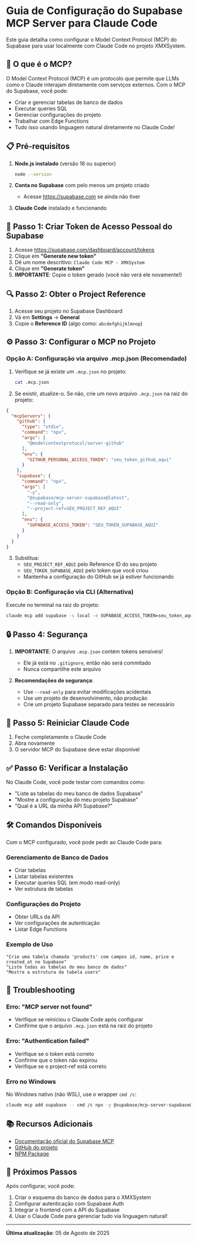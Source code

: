 # Guia de Configuração do Supabase MCP Server para Claude Code

Este guia detalha como configurar o Model Context Protocol (MCP) do Supabase para usar localmente com Claude Code no projeto XMXSystem.

## 🎯 O que é o MCP?

O Model Context Protocol (MCP) é um protocolo que permite que LLMs como o Claude interajam diretamente com serviços externos. Com o MCP do Supabase, você pode:

- Criar e gerenciar tabelas de banco de dados
- Executar queries SQL
- Gerenciar configurações do projeto
- Trabalhar com Edge Functions
- Tudo isso usando linguagem natural diretamente no Claude Code!

## 📋 Pré-requisitos

1. **Node.js instalado** (versão 18 ou superior)
   ```bash
   node --version
   ```

2. **Conta no Supabase** com pelo menos um projeto criado
   - Acesse https://supabase.com se ainda não tiver

3. **Claude Code** instalado e funcionando

## 🔑 Passo 1: Criar Token de Acesso Pessoal do Supabase

1. Acesse https://supabase.com/dashboard/account/tokens
2. Clique em **"Generate new token"**
3. Dê um nome descritivo: `Claude Code MCP - XMXSystem`
4. Clique em **"Generate token"**
5. **IMPORTANTE**: Copie o token gerado (você não verá ele novamente!)

## 🔍 Passo 2: Obter o Project Reference

1. Acesse seu projeto no Supabase Dashboard
2. Vá em **Settings** → **General**
3. Copie o **Reference ID** (algo como: `abcdefghijklmnop`)

## ⚙️ Passo 3: Configurar o MCP no Projeto

### Opção A: Configuração via arquivo .mcp.json (Recomendado)

1. Verifique se já existe um `.mcp.json` no projeto:
   ```bash
   cat .mcp.json
   ```

2. Se existir, atualize-o. Se não, crie um novo arquivo `.mcp.json` na raiz do projeto:

```json
{
  "mcpServers": {
    "github": {
      "type": "stdio",
      "command": "npx",
      "args": [
        "@modelcontextprotocol/server-github"
      ],
      "env": {
        "GITHUB_PERSONAL_ACCESS_TOKEN": "seu_token_github_aqui"
      }
    },
    "supabase": {
      "command": "npx",
      "args": [
        "-y",
        "@supabase/mcp-server-supabase@latest",
        "--read-only",
        "--project-ref=SEU_PROJECT_REF_AQUI"
      ],
      "env": {
        "SUPABASE_ACCESS_TOKEN": "SEU_TOKEN_SUPABASE_AQUI"
      }
    }
  }
}
```

3. Substitua:
   - `SEU_PROJECT_REF_AQUI` pelo Reference ID do seu projeto
   - `SEU_TOKEN_SUPABASE_AQUI` pelo token que você criou
   - Mantenha a configuração do GitHub se já estiver funcionando

### Opção B: Configuração via CLI (Alternativa)

Execute no terminal na raiz do projeto:

```bash
claude mcp add supabase -s local -e SUPABASE_ACCESS_TOKEN=seu_token_aqui -- npx -y @supabase/mcp-server-supabase@latest --read-only --project-ref=seu_project_ref_aqui
```

## 🔒 Passo 4: Segurança

1. **IMPORTANTE**: O arquivo `.mcp.json` contém tokens sensíveis!
   - Ele já está no `.gitignore`, então não será commitado
   - Nunca compartilhe este arquivo

2. **Recomendações de segurança**:
   - Use `--read-only` para evitar modificações acidentais
   - Use um projeto de desenvolvimento, não produção
   - Crie um projeto Supabase separado para testes se necessário

## 🚀 Passo 5: Reiniciar Claude Code

1. Feche completamente o Claude Code
2. Abra novamente
3. O servidor MCP do Supabase deve estar disponível

## ✅ Passo 6: Verificar a Instalação

No Claude Code, você pode testar com comandos como:

- "Liste as tabelas do meu banco de dados Supabase"
- "Mostre a configuração do meu projeto Supabase"
- "Qual é a URL da minha API Supabase?"

## 🛠️ Comandos Disponíveis

Com o MCP configurado, você pode pedir ao Claude Code para:

### Gerenciamento de Banco de Dados
- Criar tabelas
- Listar tabelas existentes
- Executar queries SQL (em modo read-only)
- Ver estrutura de tabelas

### Configurações do Projeto
- Obter URLs da API
- Ver configurações de autenticação
- Listar Edge Functions

### Exemplo de Uso
```
"Crie uma tabela chamada 'products' com campos id, name, price e created_at no Supabase"
"Liste todas as tabelas do meu banco de dados"
"Mostre a estrutura da tabela users"
```

## 🐛 Troubleshooting

### Erro: "MCP server not found"
- Verifique se reiniciou o Claude Code após configurar
- Confirme que o arquivo `.mcp.json` está na raiz do projeto

### Erro: "Authentication failed"
- Verifique se o token está correto
- Confirme que o token não expirou
- Verifique se o project-ref está correto

### Erro no Windows
No Windows nativo (não WSL), use o wrapper `cmd /c`:
```bash
claude mcp add supabase -- cmd /c npx -y @supabase/mcp-server-supabase@latest --read-only --project-ref=seu_ref
```

## 📚 Recursos Adicionais

- [Documentação oficial do Supabase MCP](https://supabase.com/docs/guides/getting-started/mcp)
- [GitHub do projeto](https://github.com/supabase-community/supabase-mcp)
- [NPM Package](https://www.npmjs.com/package/@supabase/mcp-server-supabase)

## 🎉 Próximos Passos

Após configurar, você pode:

1. Criar o esquema do banco de dados para o XMXSystem
2. Configurar autenticação com Supabase Auth
3. Integrar o frontend com a API do Supabase
4. Usar o Claude Code para gerenciar tudo via linguagem natural!

---

**Última atualização**: 05 de Agosto de 2025